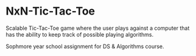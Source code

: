 # NxN-Tic-Tac-Toe
Scalable Tic-Tac-Toe game where the user plays against a computer that has the ability to keep track of possible playing algorithms.

Sophmore year school assignment for DS & Algorithms course. 
